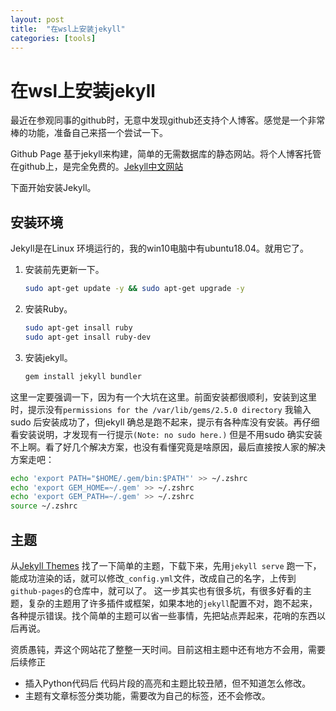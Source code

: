 ```yaml
---
layout: post
title:  "在wsl上安装jekyll"
categories: [tools]
---
```


# 在wsl上安装jekyll

最近在参观同事的github时，无意中发现github还支持个人博客。感觉是一个非常棒的功能，准备自己来搭一个尝试一下。

Github Page 基于jekyll来构建，简单的无需数据库的静态网站。将个人博客托管在github上，是完全免费的。[Jekyll中文网站](http://jekyllcn.com/)

下面开始安装Jekyll。

## 安装环境

Jekyll是在Linux 环境运行的，我的win10电脑中有ubuntu18.04。就用它了。

1. 安装前先更新一下。

    ```bash
    sudo apt-get update -y && sudo apt-get upgrade -y
    ```

2. 安装Ruby。

   ```bash
   sudo apt-get insall ruby
   sudo apt-get insall ruby-dev
   ```

3. 安装jekyll。

   ```bash
   gem install jekyll bundler
   ```
这里一定要强调一下，因为有一个大坑在这里。前面安装都很顺利，安装到这里时，提示没有`permissions for the /var/lib/gems/2.5.0 directory` 我输入sudo 后安装成功了，但jekyll 确总是跑不起来，提示有各种库没有安装。再仔细看安装说明，才发现有一行提示`(Note: no sudo here.)` 但是不用sudo 确实安装不上啊。看了好几个解决方案，也没有看懂究竟是啥原因，最后直接按人家的解决方案走吧：
```bash
echo 'export PATH="$HOME/.gem/bin:$PATH"' >> ~/.zshrc
echo 'export GEM_HOME=~/.gem' >> ~/.zshrc
echo 'export GEM_PATH=~/.gem' >> ~/.zshrc
source ~/.zshrc
```

## 主题
从[Jekyll Themes](http://jekyllthemes.org/) 找了一下简单的主题，下载下来，先用`jekyll serve` 跑一下，能成功渲染的话，就可以修改`_config.yml`文件，改成自己的名字，上传到`github-pages`的仓库中，就可以了。
这一步其实也有很多坑，有很多好看的主题，复杂的主题用了许多插件或框架，如果本地的`jekyll`配置不对，跑不起来，各种提示错误。找个简单的主题可以省一些事情，先把站点弄起来，花哨的东西以后再说。


资质愚钝，弄这个网站花了整整一天时间。目前这相主题中还有地方不会用，需要后续修正
+ 插入Python代码后 代码片段的高亮和主题比较丑陋，但不知道怎么修改。
+ 主题有文章标签分类功能，需要改为自己的标签，还不会修改。